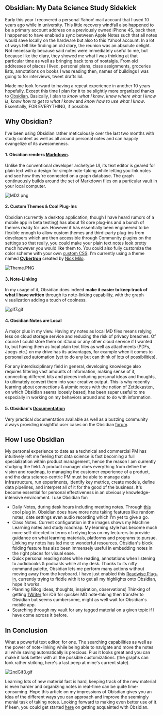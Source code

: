 ## Obsidian: My Data Science Study Sidekick

Early this year I recovered a personal Yahoo! mail account that I used 10 years ago while in university. 
This little recovery windfall also happened to be a primary account address on a previously owned iPhone 4S, back then; I happened to have enabled a sync between Apple Notes such that all notes would save locally on the hardware but also to this Yahoo! account. In a lot of ways felt like finding an old diary, the reunion was an absolute delight. Not necessarily because said notes were immediately useful to me, but because like the diary, they showed me what I was thinking at that particular time as well as bringing back tons of nostalgia. From old addresses of places I lived, personal plans, class assignments, groceries lists, annotations on books I was reading then, names of buildings I was going to for interviews, tweet drafts lol.

Made me look forward to having a repeat experience in another 10 years hopefully. Except this time I plan for it to be slightly more organized thanks to [Obsidian](https://obsidian.md/). Basically, I plan to *know what I know*, *know where what I know is*, *know how to get to what I know* and *know how to use what I know*. Essentially, FOR EVERYTHING, if possible.


## Why Obsidian?
I've been using Obsidian rather meticulously over the last two months with study content as well as all around personal notes and can happily evangelize of its awesomeness.

#### 1. Obsidian renders [Markdown](https://www.markdownguide.org/getting-started/).
Unlike the conventional developer archetype UI, its text editor is geared for plain text with a design for simple note-taking while letting you link notes and see how they're connected on a graph database. The graph continuously builds around the set of Markdown files on a particular [vault](https://forum.obsidian.md/t/what-exactly-is-a-vault/4369/2) in your local computer.

![MD2.png](https://cdn.hashnode.com/res/hashnode/image/upload/v1619822524403/mMfRzdWe5.png)


#### 2. Custom Themes & Cool Plug-Ins
Obsidian (currently a desktop application, though I have heard rumors of a mobile app in beta testing) has about 18 core plug-ins and a bunch of themes ready for use. However it has essentially been engineered to be flexible enough to allow custom themes and third-party plug-ins from developers which are then accessible through Community plugins on the settings so that really, you could make your plain text notes look pretty much however you would like them to. You could also fully customize the color scheme with your own [custom CSS](https://help.obsidian.md/How+to/Add+custom+styles). I'm currently using a theme named [**Cybertron**](https://forum.obsidian.md/t/cybertron-theme-cyber-lyt/1227) created by [Nick Milo](https://github.com/nickmilo/Cybertron).

![Theme.PNG](https://cdn.hashnode.com/res/hashnode/image/upload/v1619822620575/z316opaJ0.png)

#### 3. Note-Linking
In my usage of it, Obsidian does indeed **make it easier to keep track of what I have written** through its note-linking capability, with the graph visualization adding a touch of coolness.

![gif7.gif](https://cdn.hashnode.com/res/hashnode/image/upload/v1619819306279/QVqwAoFEQ.gif)

#### 4. Obsidian Notes are Local
A major plus in my view. Having my notes as local MD files means relying less on cloud storage service and reducing the risk of privacy breaches. Of course I could store them on iCloud or any other cloud service if I wanted to, but having them as local plain text files as well as attachments (PDFs, Jpegs etc.) on my drive has its advantages, for example when it comes to personalized automation (yet to do any but can think of lots of possibilities).

For any interdisciplinary field in general, developing knowledge also requires filtering vast amounts of information, making sense of it, connecting different bits and pieces including personal ideas and thoughts, to ultimately convert them into your creative output. This is why recently learning about connections & atomic notes with the notion of [Zettlekasten](https://zettelkasten.de/posts/overview/), on which Obsidian seems loosely based, has been super useful to me especially in working on my behaviors around and to do with information.

#### 5. Obsidian's [Documentation](https://github.com/obsidianmd/obsidian-api)
Very practical documentation available as well as a buzzing community always providing insightful user cases on the Obsidian [forum](https://forum.obsidian.md/).

## How I use Obsidian
My personal experience to date as a technical and commercial PM has intuitively left me feeling that data science is fast becoming a full specialization within product management, hence the reason I am currently studying the field. A product manager does everything from define the vision and roadmap, to managing the customer experience of a product, and the data science-centric PM must be able to manage data infrastructure, run experiments, identify key metrics, create models, define data pipelines, and interpret all of it for the good of the business. It's become essential for personal effectiveness in an obviously knowledge-intensive environment. I use Obsidian for:

- Daily Notes, during desk hours including meeting notes.
Through [this](https://help.obsidian.md/Plugins/Daily+notes) cool plug in.
Obsidian does have more note taking features like random notes, date settings even audio recording which I'm yet to give a go.
- Class Notes.
Current configuration in the images shows my Machine Learning notes and study roadmap. My learning style has become much more self-directed in terms of relying less on my lecturers to provide guidance on what learning materials, platforms and programs to pursue. Linking my notes has led me to wonderful resources.
Obsidian's block folding feature has also been immensely useful in embedding notes in the right places for visual ease.
- Quick personal reading notes while reading, annotations when listening to audiobooks & podcasts while at my desk.
Thanks to its nifty command palette, Obsidian lets me perform many actions without moving away from the keyboard.
I have just enabled this [Readwise Plug-In](https://github.com/renehernandez/obsidian-readwise), currently trying to fiddle with it to get all my highlights onto Obsidian, hope it works. 
- Planning (Blog ideas, thoughts, inspiration, observations)
Thinking of getting [1Writer](https://1writerapp.com/) for iOS for quicker MD note-taking then transfer to Obsidian but seems cumbersome, might as well wait for Obsidian's mobile app.
- Searching through  my vault for any tagged material on a given topic if I have come across it before.

## In Conclusion
What a powerful text editor, for one.
The searching capabilities as well as the power of note-linking while being able to navigate and move the notes all while saving automatically is precious. Plus it looks great and you can make it look better with all the possible customizations. (the graphs can look rather striking, here's a last peep at mine's current state).

![2ndGif3.gif](https://cdn.hashnode.com/res/hashnode/image/upload/v1619823478081/-mtXl039T.gif)

Learning lots of new material fast is hard, keeping track of the new material is even harder and organizing notes in real-time can be quite time-consuming. Hope this article on my impressions of Obisdian gives you an idea of the different ways you can approach and improve the seemingly menial task of taking notes. Looking forward to making even better use of it. If keen, you could get started [here](https://forum.obsidian.md/t/linking-your-thinking-resources/6177) on getting acquainted with Obsidian. 



